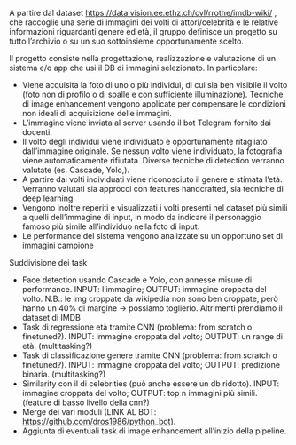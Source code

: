 A partire dal dataset https://data.vision.ee.ethz.ch/cvl/rrothe/imdb-wiki/ , che raccoglie una serie di immagini dei volti di attori/celebrità e le relative informazioni riguardanti genere ed età, il gruppo definisce un progetto su tutto l’archivio o su un suo sottoinsieme opportunamente scelto.

Il progetto consiste nella progettazione, realizzazione e valutazione di un sistema e/o app che usi il DB di immagini selezionato. In particolare:
- Viene acquisita la foto di uno o più individui, di cui sia ben visibile il volto (foto non di profilo o di spalle e con sufficiente illuminazione). Tecniche di image enhancement vengono applicate per compensare le condizioni non ideali di acquisizione delle immagini.
- L’immagine viene inviata al server usando il bot Telegram fornito dai docenti. 
- Il volto degli individui viene individuato e opportunamente ritagliato dall’immagine originale. Se nessun volto viene individuato, la fotografia viene automaticamente rifiutata. Diverse tecniche di detection verranno valutate (es. Cascade, Yolo,).
- A partire dai volti individuati viene riconosciuto il genere e stimata l’età. Verranno valutati sia approcci con features handcrafted, sia tecniche di deep learning.
- Vengono inoltre reperiti e visualizzati i volti presenti nel dataset più simili a quelli dell’immagine di input, in modo da indicare il personaggio famoso più simile all’individuo nella foto di input.
- Le performance del sistema vengono analizzate su un opportuno set di immagini campione

Suddivisione dei task

- Face detection usando Cascade e Yolo, con annesse misure di performance. INPUT: l’immagine; OUTPUT: immagine croppata del volto.
  N.B.: le img croppate da wikipedia non sono ben croppate, però hanno un 40% di margine -> possiamo toglierlo. Altrimenti prendiamo il dataset di IMDB
- Task di regressione età tramite CNN (problema: from scratch o finetuned?). INPUT: immagine croppata del volto; OUTPUT: un range di età. (multitasking?) 
- Task di classificazione genere tramite CNN (problema: from scratch o finetuned?). INPUT: immagine croppata del volto; OUTPUT: predizione binaria. (multitasking?)
- Similarity con il di celebrities (può anche essere un db ridotto). INPUT: immagine croppata del volto; OUTPUT: top n immagini più simili. (feature di basso livello della cnn?)
- Merge dei vari moduli (LINK AL BOT: https://github.com/dros1986/python_bot).
- Aggiunta di eventuali task di image enhancement all’inizio della pipeline.
